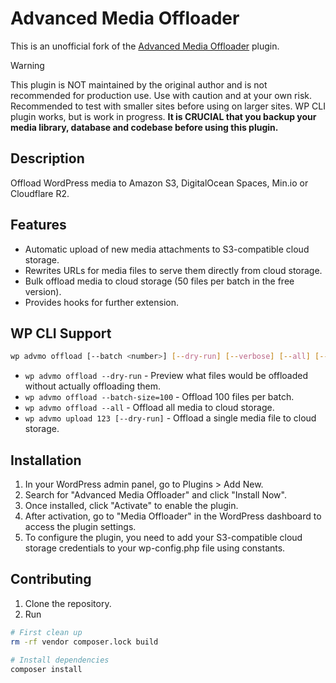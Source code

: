 # Advanced Media Offloader

This is an unofficial fork of the [Advanced Media Offloader](https://wordpress.org/plugins/advanced-media-offloader/) plugin.

> [!WARNING]  
> This plugin is NOT maintained by the original author and is not recommended for production use. Use with caution and at your own risk. Recommended to test with smaller sites before using on larger sites. WP CLI plugin works, but is work in progress.
> **It is CRUCIAL that you backup your media library, database and codebase before using this plugin.**

## Description

Offload WordPress media to Amazon S3, DigitalOcean Spaces, Min.io or Cloudflare R2.

## Features

- Automatic upload of new media attachments to S3-compatible cloud storage.
- Rewrites URLs for media files to serve them directly from cloud storage.
- Bulk offload media to cloud storage (50 files per batch in the free version).
- Provides hooks for further extension.

## WP CLI Support

```bash
wp advmo offload [--batch <number>] [--dry-run] [--verbose] [--all] [--yes] 
```

- `wp advmo offload --dry-run` - Preview what files would be offloaded without actually offloading them.
- `wp advmo offload --batch-size=100` - Offload 100 files per batch.
- `wp advmo offload --all` - Offload all media to cloud storage.
- `wp advmo upload 123 [--dry-run]` - Offload a single media file to cloud storage.

## Installation

1. In your WordPress admin panel, go to Plugins > Add New.
2. Search for "Advanced Media Offloader" and click "Install Now".
3. Once installed, click "Activate" to enable the plugin.
4. After activation, go to "Media Offloader" in the WordPress dashboard to access the plugin settings.
5. To configure the plugin, you need to add your S3-compatible cloud storage credentials to your wp-config.php file using constants.

## Contributing

1. Clone the repository.
2. Run

```bash
# First clean up
rm -rf vendor composer.lock build

# Install dependencies
composer install
```

